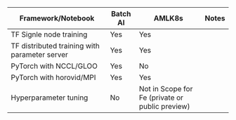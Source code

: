| Framework/Notebook 	|Batch AI  	| AMLK8s 	| Notes|
|-|-|-|-|
| TF Signle node training | Yes 	|  Yes	| 
| TF distributed training with parameter server | Yes	| Yes 	|  
| PyTorch with NCCL/GLOO 	|  Yes	| No 	| 
| PyTorch with horovid/MPI	|  Yes	| Yes	| 
| Hyperparameter tuning  	|  No 	|  Not in Scope	for Fe (private or public preview)| 
